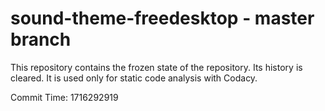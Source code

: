 # sound-theme-freedesktop - master branch

This repository contains the frozen state of the repository.
Its history is cleared. It is used only for static code
analysis with Codacy.

Commit Time: 1716292919